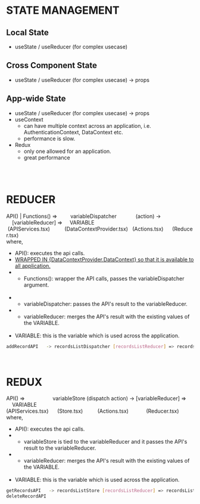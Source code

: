 # STATE MANAGEMENT
## Local State
- useState / useReducer (for complex usecase)
## Cross Component State
- useState / useReducer (for complex usecase) -> props
## App-wide State
- useState / useReducer (for complex usecase) -> props
- useContext 
  - can have multiple context across an application, i.e. AuthenticationContext, DataContext etc.
  - performance is slow.
- Redux
  - only one allowed for an application.
  - great performance

<br/>
<br/>

# REDUCER
API() | Functions() => &nbsp;&nbsp;&nbsp;&nbsp;&nbsp;&nbsp;&nbsp;&nbsp;variableDispatcher &nbsp;&nbsp;&nbsp;&nbsp;&nbsp;&nbsp;&nbsp;&nbsp;&nbsp;&nbsp;&nbsp;&nbsp;(action) -> &nbsp;&nbsp;&nbsp;&nbsp;[variableReducer] => &nbsp;&nbsp;&nbsp;&nbsp;VARIABLE<br/>
&nbsp;(APIServices.tsx)&nbsp;&nbsp;&nbsp;&nbsp;&nbsp;&nbsp;&nbsp;&nbsp;&nbsp;&nbsp;(DataContextProvider.tsx)&nbsp;&nbsp;&nbsp;(Actions.tsx)&nbsp;&nbsp;&nbsp;&nbsp;&nbsp;&nbsp;(Reducer.tsx)<br/>
where,
- API(): executes the api calls.
- <u>WRAPPED IN {DataContextProvider.DataContext} so that it is available to all application.</u>
- - Functions(): wrapper the API calls, passes the variableDispatcher argument.<br/><br/>
- - variableDispatcher: passes the API's result to the variableReducer.
- - variableReducer: merges the API's result with the existing values of the VARIABLE.<br/><br/>
- VARIABLE: this is the variable which is used across the application.

```sh
addRecordAPI   -> recordsListDispatcher [recordsListReducer] => recordsList
```
<br/>

# REDUX
API() => &nbsp;&nbsp;&nbsp;&nbsp;&nbsp;&nbsp;&nbsp;&nbsp;&nbsp;&nbsp;&nbsp;&nbsp;&nbsp;&nbsp;&nbsp;&nbsp;&nbsp;&nbsp;variableStore (dispatch action) -> [variableReducer] => &nbsp;&nbsp;&nbsp;&nbsp;VARIABLE <br/>
(APIServices.tsx)&nbsp;&nbsp;&nbsp;&nbsp;&nbsp;&nbsp;(Store.tsx)&nbsp;&nbsp;&nbsp;&nbsp;&nbsp;&nbsp;&nbsp;&nbsp;&nbsp;&nbsp;(Actions.tsx)&nbsp;&nbsp;&nbsp;&nbsp;&nbsp;&nbsp;&nbsp;&nbsp;&nbsp;&nbsp;&nbsp;&nbsp;(Reducer.tsx)<br/>
where,
- API(): executes the api calls.
- - variableStore is tied to the variableReducer and it passes the API's result to the variableReducer.
- - variableReducer: merges the API's result with the existing values of the VARIABLE.<br/><br/>
- VARIABLE: this is the variable which is used across the application.
```sh
getRecordsAPI   -> recordsListStore [recordsListReducer] => recordsList
deleteRecordAPI
```